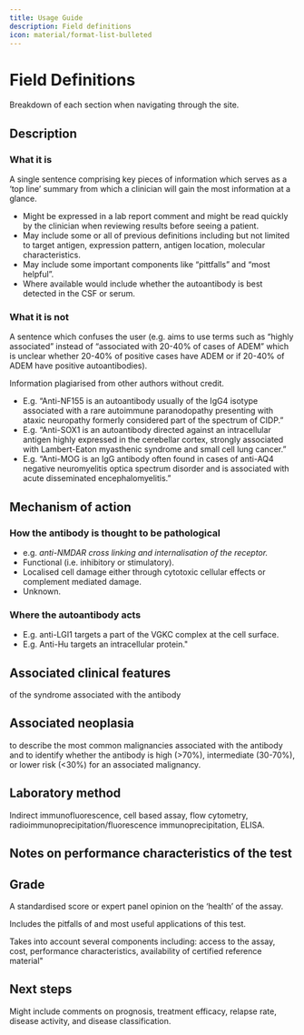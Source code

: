 ```yaml
---
title: Usage Guide
description: Field definitions
icon: material/format-list-bulleted
---
```


# Field Definitions

Breakdown of each section when navigating through the site.

##  Description	
### What it is
A single sentence comprising key pieces of information which serves as a ‘top line’ summary from which a clinician will gain the most information at a glance.

- Might be expressed in a lab report comment and might be read quickly by the clinician when reviewing results before seeing a patient.
- May include some or all of previous definitions including but not limited to target antigen, expression pattern, antigen location, molecular characteristics.
- May include some important components like “pittfalls” and “most helpful”.
- Where available would include whether the autoantibody is best detected in the CSF or serum.

### What it is not
A sentence which confuses the user (e.g. aims to use terms such as “highly associated” instead of “associated with 20-40% of cases of ADEM” which is unclear whether 20-40% of positive cases have ADEM or if 20-40% of ADEM have positive autoantibodies).

Information plagiarised from other authors without credit.

- E.g. “Anti-NF155 is an autoantibody usually of the IgG4 isotype associated with a rare autoimmune paranodopathy presenting with ataxic neuropathy formerly considered part of the spectrum of CIDP.”
- E.g. “Anti-SOX1 is an autoantibody directed against an intracellular antigen highly expressed in the cerebellar cortex, strongly associated with Lambert-Eaton myasthenic syndrome and small cell lung cancer.”
- E.g. “Anti-MOG is an IgG antibody often found in cases of anti-AQ4 negative neuromyelitis optica spectrum disorder and is associated with acute disseminated encephalomyelitis.”

## Mechanism of action	

### How the antibody is thought to be pathological

 - e.g. *anti-NMDAR cross linking and internalisation of the receptor.*
 - Functional (i.e. inhibitory or stimulatory).
 - Localised cell damage either through cytotoxic cellular effects or complement mediated damage.
 - Unknown.

### Where the autoantibody acts

 - E.g. anti-LGI1 targets a part of the VGKC complex at the cell surface.
 - E.g. Anti-Hu targets an intracellular protein."

## Associated clinical features

of the syndrome associated with the antibody

## Associated neoplasia

to describe the most common malignancies associated with the antibody and to identify whether the antibody is high (>70%), intermediate (30-70%), or lower risk (<30%) for an associated malignancy.

## Laboratory method

Indirect immunofluorescence, cell based assay, flow cytometry, radioimmunoprecipitation/fluorescence immunoprecipitation, ELISA.

## Notes on performance characteristics of the test

## Grade

A standardised score or expert panel opinion on the ‘health’ of the assay. 

Includes the pitfalls of and most useful applications of this test.

Takes into account several components including: access to the assay, cost, performance characteristics, availability of certified reference material"

## Next steps

Might include comments on prognosis, treatment efficacy, relapse rate, disease activity, and disease classification.
